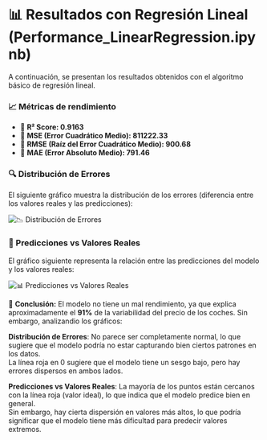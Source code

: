 # 📊 Resultados con Regresión Lineal (Performance_LinearRegression.ipynb)

A continuación, se presentan los resultados obtenidos con el algoritmo básico de regresión lineal.

### 📈 Métricas de rendimiento  
- 🔹 **R² Score: 0.9163**  
- 🔹 **MSE (Error Cuadrático Medio): 811222.33**  
- 🔹 **RMSE (Raíz del Error Cuadrático Medio): 900.68**  
- 🔹 **MAE (Error Absoluto Medio): 791.46**  

### 🔍 Distribución de Errores  
El siguiente gráfico muestra la distribución de los errores (diferencia entre los valores reales y las predicciones):  

![📉 Distribución de Errores](https://github.com/user-attachments/assets/1f8e47a6-e93f-476e-8120-482412995e37)

### 🎯 Predicciones vs Valores Reales  
El gráfico siguiente representa la relación entre las predicciones del modelo y los valores reales:  

![📊 Predicciones vs Valores Reales](https://github.com/user-attachments/assets/7f2e2b2c-ee3c-4383-8fbd-88544272c153)  

📌 **Conclusión:** El modelo no tiene un mal rendimiento, ya que explica aproximadamente el **91%** de la variabilidad del precio de los coches. Sin embargo, analizandio los gráficos:  

**Distribución de Errores**: No parece ser completamente normal, lo que sugiere que el modelo podría no estar capturando bien ciertos patrones en los datos.  
La línea roja en 0 sugiere que el modelo tiene un sesgo bajo, pero hay errores dispersos en ambos lados.  

**Predicciones vs Valores Reales**: La mayoría de los puntos están cercanos con la línea roja (valor ideal), lo que indica que el modelo predice bien en general.  
Sin embargo, hay cierta dispersión en valores más altos, lo que podría significar que el modelo tiene más dificultad para predecir valores extremos.   